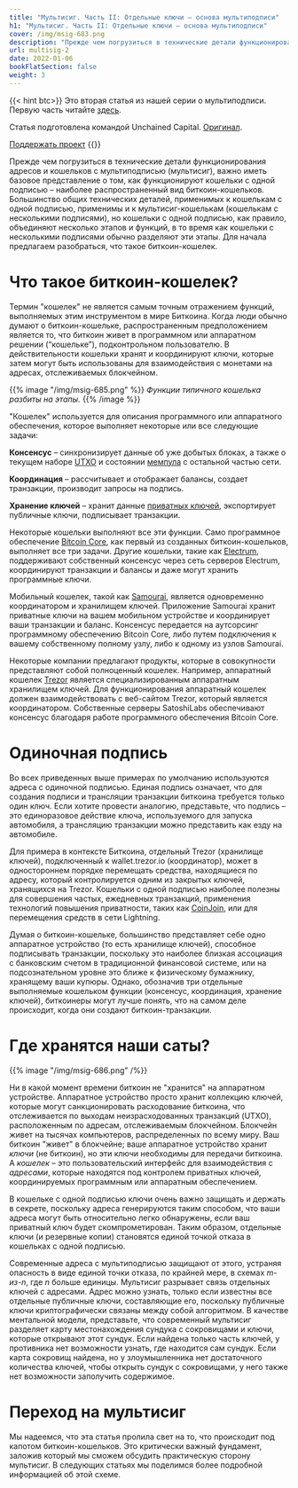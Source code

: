 ```yaml
---
title: "Мультисиг. Часть II: Отдельные ключи – основа мультиподписи"
h1: "Мультисиг. Часть II: Отдельные ключи – основа мультиподписи"
cover: /img/msig-683.png
description: "Прежде чем погрузиться в технические детали функционирования адресов и кошельков с мультиподписью (мультисиг), важно иметь базовое представление о том, как функционируют кошельки с одной подписью – наиболее распространенный вид биткоин-кошельков."
url: multisig-2
date: 2022-01-06
bookFlatSection: false
weight: 3
---
```


{{< hint btc>}}
Это вторая статья из нашей серии о мультиподписи. Первую часть читайте [здесь](/multisig-1).

Статья подготовлена командой Unchained Capital. [Оригинал](https://unchained.com/blog/single-signature-wallet/?ref=21ideas.org).

[Поддержать проект](/contribute/)
{{</hint >}}

Прежде чем погрузиться в технические детали функционирования адресов и кошельков с мультиподписью (мультисиг), важно иметь базовое представление о том, как функционируют кошельки с одной подписью – наиболее распространенный вид биткоин-кошельков. Большинство общих технических деталей, применимых к кошелькам с одной подписью, применимы и к мультисиг-кошелькам (кошелькам с несколькими подписями), но кошельки с одной подписью, как правило, объединяют несколько этапов и функций, в то время как кошельки с несколькими подписями обычно разделяют эти этапы. Для начала предлагаем разобраться, что такое биткоин-кошелек.

# Что такое биткоин-кошелек?

Термин "кошелек" не является самым точным отражением функций, выполняемых этим инструментом в мире Биткоина. Когда люди обычно думают о биткоин-кошельке, распространенным предположением является то, что биткоин живет в программном или аппаратном решении (“кошельке”), подконтрольном пользователю. В действительности кошельки хранят и координируют ключи, которые затем могут быть использованы для взаимодействия с монетами на адресах, отслеживаемых блокчейном.

{{% image "/img/msig-685.png" %}}
_Функции типичного кошелька разбиты на этапы._
{{% /image %}}

"Кошелек" используется для описания программного или аппаратного обеспечения, которое выполняет некоторые или все следующие задачи:

**Консенсус** – синхронизирует данные об уже добытых блоках, а также о текущем наборе [UTXO](https://t.me/bitcoin21ideas/151?ref=21ideas.org) и состоянии [мемпула](https://t.me/bitcoin21ideas/279?ref=21ideas.org) с остальной частью сети.

**Координация** – рассчитывает и отображает балансы, создает транзакции, производит запросы на подпись.

**Хранение ключей** – хранит данные [приватных ключей](https://www.21ideas.org/theory-security-bitcoin-wallets/), экспортирует публичные ключи, подписывает транзакции.

Некоторые кошельки выполняют все эти функции. Само программное обеспечение [Bitcoin Core](https://bitcoin.org/en/bitcoin-core/?ref=21ideas.org), как первый из созданных биткоин-кошельков, выполняет все три задачи. Другие кошельки, такие как [Electrum](https://electrum.org/?ref=21ideas.org#home), поддерживают собственный консенсус через сеть серверов Electrum, координируют транзакции и балансы и даже могут хранить программные ключи.

Мобильный кошелек, такой как [Samourai](https://samouraiwallet.com/?ref=21ideas.org), является одновременно координатором и хранилищем ключей. Приложение Samourai хранит приватные ключи на вашем мобильном устройстве и координирует ваши транзакции и баланс. Консенсус передается на аутсорсинг программному обеспечению Bitcoin Core, либо путем подключения к вашему собственному полному узлу, либо к одному из узлов Samourai.

Некоторые компании предлагают продукты, которые в совокупности представляют собой полноценный кошелек. Например, аппаратный кошелек [Trezor](https://trezor.io/?ref=21ideas.org) является специализированным аппаратным хранилищем ключей. Для функционирования аппаратный кошелек должен взаимодействовать с веб-сайтом Trezor, который является координатором. Собственные серверы SatoshiLabs обеспечивают консенсус благодаря работе программного обеспечения Bitcoin Core.

# Одиночная подпись

Во всех приведенных выше примерах по умолчанию используются адреса с одиночной подписью. Единая подпись означает, что для создания подписи и трансляции транзакции биткоина требуется только один ключ. Если хотите провести аналогию, представьте, что подпись – это единоразовое действие ключа, используемого для запуска автомобиля, а трансляцию транзакции можно представить как езду на автомобиле.

Для примера в контексте Биткоина, отдельный Trezor (хранилище ключей), подключенный к wallet.trezor.io (координатор), может в одностороннем порядке перемещать средства, находящиеся по адресу, который контролируется одним из закрытых ключей, хранящихся на Trezor. Кошельки с одной подписью наиболее полезны для совершения частых, ежедневных транзакций, применения технологий повышения приватности, таких как [CoinJoin](https://www.21ideas.org/privacy-coinjoin/), или для перемещения средств в сети Lightning.

Думая о биткоин-кошельке, большинство представляет себе одно аппаратное устройство (то есть хранилище ключей), способное подписывать транзакции, поскольку это наиболее близкая ассоциация с банковским счетом в традиционной финансовой системе, или на подсознательном уровне это ближе к физическому бумажнику, хранящему ваши купюры. Однако, обозначив три отдельные выполняемые кошельком функции (консенсус, координация, хранение ключей), биткоинеры могут лучше понять, что на самом деле происходит, когда они создают биткоин-транзакции.

# Где хранятся наши саты?

{{% image "/img/msig-686.png" /%}}

Ни в какой момент времени биткоин не "хранится" на аппаратном устройстве. Аппаратное устройство просто хранит коллекцию ключей, которые могут санкционировать расходование биткоина, что отслеживается по выходам неизрасходованных транзакций (UTXO), расположенным по адресам, отслеживаемым блокчейном. Блокчейн живет на тысячах компьютеров, распределенных по всему миру. Ваш биткоин "живет" в блокчейне; ваше аппаратное устройство хранит _ключи_ (не биткоин), но эти ключи необходимы для передачи биткоина. А _кошелек_ – это пользовательский интерфейс для взаимодействия с _адресами_, которые находятся под контролем приватных ключей, координируемых программным или аппаратным обеспечением.

В кошельке с одной подписью ключи очень важно защищать и держать в секрете, поскольку адреса генерируются таким способом, что ваши адреса могут быть относительно легко обнаружены, если ваш приватный ключ будет скомпрометирован. Таким образом, отдельные ключи (и резервные копии) становятся единой точкой отказа в кошельках с одной подписью.

Современные адреса с мультиподписью защищают от этого, устраняя опасность в виде единой точки отказа, по крайней мере, в схемах _m-из-n_, где _n_ больше единицы. Мультисиг разрывает связь отдельных ключей с адресами. Адрес можно узнать, только если известны все отдельные публичные ключи, составляющие его, поскольку публичные ключи криптографически связаны между собой алгоритмом. В качестве ментальной модели, представьте, что современный мультисиг разделяет карту местонахождения сундука с сокровищами и ключи, которые открывают этот сундук. Если найдена только часть ключей, у противника нет возможности узнать, где находится сам сундук. Если карта сокровищ найдена, но у злоумышленника нет достаточного количества ключей, чтобы открыть сундук с сокровищами, у него также нет возможности заполучить содержимое.

# Переход на мультисиг

Мы надеемся, что эта статья пролила свет на то, что происходит под капотом биткоин-кошельков. Это критически важный фундамент, заложив который мы сможем обсудить практическую сторону мультисиг. В следующих статьях мы поделимся более подробной информацией об этой схеме.
